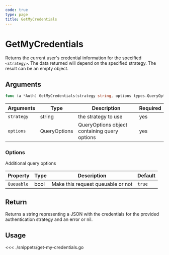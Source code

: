 ```yaml
---
code: true
type: page
title: GetMyCredentials
---
```


# GetMyCredentials

Returns the current user's credential information for the specified `<strategy>`. The data returned will depend on the specified strategy. The result can be an empty object.

## Arguments

```go
func (a *Auth) GetMyCredentials(strategy string, options types.QueryOptions) (json.RawMessage, error)
```

| Arguments  | Type         | Description                                  | Required |
| ---------- | ------------ | -------------------------------------------- | -------- |
| `strategy` | string       | the strategy to use                          | yes      |
| `options`  | QueryOptions | QueryOptions object containing query options | yes      |

### **Options**

Additional query options

| Property   | Type | Description                       | Default |
| ---------- | ---- | --------------------------------- | ------- |
| `Queuable` | bool | Make this request queuable or not | `true`  |

## Return

Returns a string representing a JSON with the credentials for the provided authentication strategy and an error or nil.

## Usage

<<< ./snippets/get-my-credentials.go

